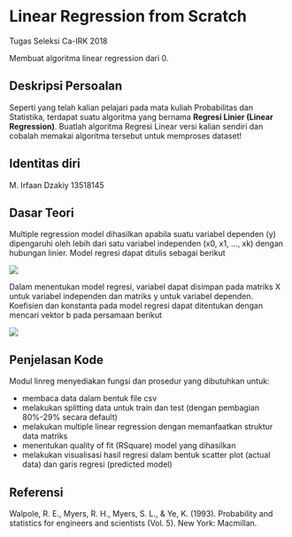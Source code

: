 # Linear Regression from Scratch
Tugas Seleksi Ca-IRK 2018

Membuat algoritma linear regression dari 0.

## Deskripsi Persoalan
Seperti yang telah kalian pelajari pada mata kuliah Probabilitas dan Statistika, terdapat suatu algoritma yang bernama <b>Regresi Linier (Linear Regression)</b>. Buatlah algoritma Regresi Linear versi kalian sendiri dan cobalah memakai algoritma tersebut untuk memproses dataset!

## Identitas diri
M. Irfaan Dzakiy 13518145

## Dasar Teori
Multiple regression model dihasilkan apabila suatu variabel dependen (y) dipengaruhi oleh lebih dari satu variabel independen (x0, x1, ..., xk) dengan hubungan linier. Model regresi dapat ditulis sebagai berikut

<img src=https://latex.codecogs.com/gif.latex?%5Chat%7By%7D%20%3D%20b_%7B0%7D%20&plus;%20b_%7B1%7Dx_%7B1%7D%20&plus;%20...%20&plus;%20b_%7Bk%7Dx_%7Bk%7D>

Dalam menentukan model regresi, variabel dapat disimpan pada matriks X untuk variabel independen dan matriks y untuk variabel dependen. Koefisien dan konstanta pada model regresi dapat ditentukan dengan mencari vektor b pada persamaan berikut

<img src=https://latex.codecogs.com/gif.latex?%28X%5E%7Bt%7DX%29b%20%3D%20X%5E%7Bt%7Dy>

## Penjelasan Kode
Modul linreg menyediakan fungsi dan prosedur yang dibutuhkan untuk:
- membaca data dalam bentuk file csv
- melakukan splitting data untuk train dan test (dengan pembagian 80%-29% secara default)
- melakukan multiple linear regression dengan memanfaatkan struktur data matriks
- menentukan quality of fit (RSquare) model yang dihasilkan
- melakukan visualisasi hasil regresi dalam bentuk scatter plot (actual data) dan garis regresi (predicted model) 
    
## Referensi
Walpole, R. E., Myers, R. H., Myers, S. L., & Ye, K. (1993). Probability and statistics for engineers and scientists (Vol. 5). New York: Macmillan.